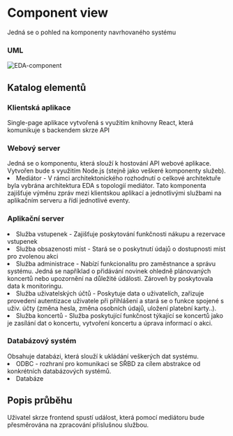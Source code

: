 <h1>Component view</h1>
Jedná se o pohled na komponenty navrhovaného systému
<h3>UML</h3>

![EDA-component](https://user-images.githubusercontent.com/73756512/213027939-0c951370-52c7-4f21-bfdc-51a1abee3daa.jpg)

<h2>Katalog elementů</h2>

<h3>Klientská aplikace</h5>
<p>Single-page aplikace vytvořená s využitím knihovny React, která komunikuje s backendem skrze API</p>

<h3>Webový server</h5>
Jedná se o komponentu, která slouží k hostování API webové aplikace. Vytvořen bude s využitím Node.js (stejně jako veškeré komponenty služeb).
<li>Mediátor - V rámci architektonického rozhodnutí o celkové architektuře byla vybrána architektura EDA s topologií mediátor. Tato komponenta zajišťuje výměnu zpráv mezi klientskou aplikací a jednotlivými službami na aplikačním serveru a řídí jednotlivé eventy. </li>

<h3>Aplikační server</h5>

<li>Služba vstupenek - Zajišťuje poskytování funkčnosti nákupu a rezervace vstupenek</li>
<li>Služba obsazenosti míst - Stará se o poskytnutí údajů o dostupnosti míst pro zvolenou akci</li>
<li>Služba administrace - Nabízí funkcionalitu pro zaměstnance a správu systému. Jedná se například o přidávání novinek ohledně plánovaných koncertů nebo upozornění na důležité údálosti. Zároveň by poskytovala data k monitoringu. </li>
<li>Služba uživatelských účtů - Poskytuje data o uživatelích, zařizuje provedení autentizace uživatele při přihlášení a stará se o funkce spojené s uživ. účty (změna hesla, změna osobních údajů, uložení platební karty..). </li>
<li>Služba koncertů - Služba poskytující funkčnost týkající se koncertů jako je zasílání dat o koncertu, vytvoření koncertu a úprava informací o akci.</li>

<h3>Databázový systém</h5>
Obsahuje databázi, která slouží k ukládání veškerých dat systému.
<li>ODBC - rozhraní pro komunikaci se SŘBD za cílem abstrakce od konkrétních databázových systémů. </li>
<li>Databáze</li>

## Popis průběhu

Uživatel skrze frontend spustí událost, která pomocí mediátoru bude přesměrována na zpracování příslušnou službou.


